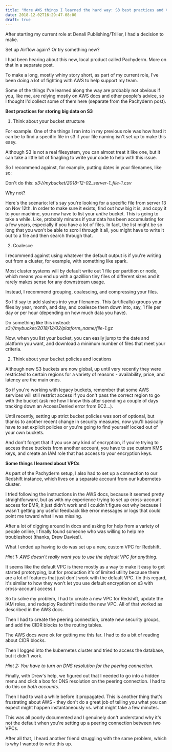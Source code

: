 ```yaml
---
title: "More AWS things I learned the hard way: S3 best practices and VPCs"
date: 2018-12-02T16:29:47-08:00
draft: true
---
```

After starting my current role at Denali Publishing/Triller, I had a decision to make. 

Set up Airflow again? Or try something new?

I had been hearing about this new, local product called Pachyderm. More on that in a separate post.

To make a long, mostly whiny story short, as part of my current role, 
I've been doing a lot of fighting with AWS to help support my team. 

Some of the things I've learned along the way are probably not obvious if you, like me, are relying
mostly on AWS docs and other people's advice, so I thought I'd collect some of them here 
(separate from the Pachyderm post).

**Best practices for storing big data on S3**

1. Think about your bucket structure

For example. One of the things I ran into in my previous role was how hard it can be
to find a specific file in s3 if your file naming isn't set up to make this easy. 

Although S3 is not a real filesystem, you can almost treat it like one, but it can take a little
bit of finagling to write your code to help with this issue. 

So I recommend against, for example, putting dates in your filenames, like so:

Don't do this: *s3://mybucket/2018-12-02_server-1_file-1.csv*

Why not?

Here's the scenario: let's say you're looking for a specific file from server 13 on Nov 12th. 
In order to make sure it exists, find out how big it is, and copy it to your machine, 
you now have to list your *entire* bucket. This is going to take a while. Like, probably minutes if your
data has been accumulating for a few years, especially if you have a lot of files. In fact, the list
might be so long that you won't be able to scroll through it all, you might have to write it out 
to a file and then search through that. 

2. Coalesce

I recommend against using whatever the default output is if you're writing out from a cluster,
for example, with something like spark. 

Most cluster systems will by default write out 1 file per partition or node,
which means you end up with a gazillion tiny files of different sizes and it rarely makes sense for
any downstream usage. 

Instead, I recommend grouping, coalescing, and compressing your files. 

So I'd say to add slashes into your filenames. This (artifically) groups your files by year, month, and day, and coalesce
them down into, say, 1 file per day or per hour (depending on how much data you have). 

Do something like this instead: *s3://mybucket/2018/12/02/platform_name/file-1.gz*

Now, when you list your bucket, you can easily jump to the date and platform you want, and 
download a minimum number of files that meet your criteria. 

2. Think about your bucket policies and locations

Although new S3 buckets are now global, up until very recently they were restricted to certain regions for a variety
of reasons - availability, price, and latency are the main ones. 

So if you're working with legacy buckets, remember that some AWS services will still restrict access if you don't
pass the correct region to go with the bucket (ask me how I know this after spending a couple of days
tracking down an AccessDenied error from EC2...).

Until recently, setting up strict bucket policies was sort of optional, but thanks to another recent change
in security measures, now you'll basically have to set explicit policies or you're going to find yourself 
locked out of your own buckets. 

And don't forget that if you use any kind of encryption, if you're trying to access those buckets from
another account, you have to use custom KMS keys, 
and create an IAM role that has access to your encryption keys. 

**Some things I learned about VPCs**

As part of the Pachyderm setup, I also had to set up a connection to our Redshift instance, which 
lives on a separate account from our kubernetes cluster.
 
I tried following the instructions in the AWS docs, because it seemed pretty straightforward, but
as with my experience trying to set up cross-account access for EMR, it just didn't work and I couldn't 
figure out why because I wasn't getting any useful feedback like error messages or logs that could
point me toward what I was missing. 

After a lot of digging around in docs and asking for help from a variety of people online, 
I finally found someone who was willing to help me troubleshoot (thanks, Drew Davies!). 

What I ended up having to do was set up a new, custom VPC for Redshift. 

*Hint 1: AWS doesn't really want you to use the default VPC for anything.* 

It seems like the default VPC is there mostly as a way to make it easy to get started prototyping, 
but for production it's of limited utility because there are a lot of features that 
just don't work with the default VPC. (In this regard, it's similar
to how they won't let you use default encryption on s3 with cross-account access.) 

So to solve my problem, I had to create a new VPC for Redshift, 
update the IAM roles, and redeploy Redshift inside the new VPC. All of that worked as described
in the AWS docs. 

Then I had to create the peering connection, create new security groups, and add the CIDR blocks to the routing tables. 

The AWS docs were ok for getting me this far. I had to do a bit of reading about CIDR blocks. 

Then I logged into the kubernetes cluster and tried to access the database, but it didn't work. 

*Hint 2: You have to turn on DNS resolution for the peering connection.* 

Finally, with Drew's help, we figured out that I needed to 
go into a hidden menu and click a box for DNS resolution on the peering connection. 
I had to do this on *both accounts*. 

Then I had to wait a while before it propagated. This is another thing that's frustrating about AWS - they 
don't do a great job of telling you what you can expect might happen instantaneously vs. what might take
a few minutes. 

This was all poorly documented and I genuinely don't understand why it's not the default 
when you're setting up a peering connection between two VPCs. 

After all that, I heard another friend struggling with the same problem, which is why I wanted to write
this up. 
